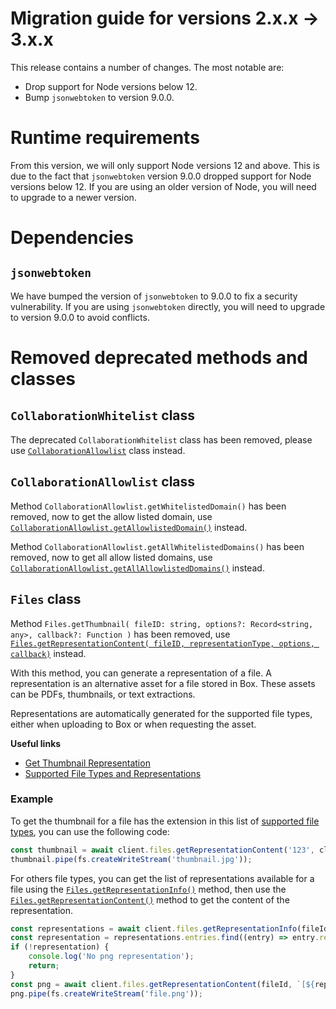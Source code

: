 # Migration guide for versions 2.x.x -> 3.x.x

<!-- START doctoc generated TOC please keep comment here to allow auto update -->
<!-- DON'T EDIT THIS SECTION, INSTEAD RE-RUN doctoc TO UPDATE -->

<!-- END doctoc generated TOC please keep comment here to allow auto update -->

This release contains a number of changes. The most notable are:

- Drop support for Node versions below 12.
- Bump `jsonwebtoken` to version 9.0.0.

# Runtime requirements

From this version, we will only support Node versions 12 and above. This is due to the fact that `jsonwebtoken` version 9.0.0 dropped support for Node versions below 12. If you are using an older version of Node, you will need to upgrade to a newer version.

# Dependencies

## `jsonwebtoken`

We have bumped the version of `jsonwebtoken` to 9.0.0 to fix a security vulnerability. If you are using `jsonwebtoken` directly, you will need to upgrade to version 9.0.0 to avoid conflicts.

# Removed deprecated methods and classes

## `CollaborationWhitelist` class

The deprecated `CollaborationWhitelist` class has been removed, please use [`CollaborationAllowlist`][collaboration-allow-list] class instead.

[collaboration-allow-list]: http://opensource.box.com/box-node-sdk/jsdoc/CollaborationAllowlist.html

## `CollaborationAllowlist` class

Method `CollaborationAllowlist.getWhitelistedDomain()` has been removed, now to get the allow listed domain, use [`CollaborationAllowlist.getAllowlistedDomain()`][get-allowlisted-domains] instead.

Method `CollaborationAllowlist.getAllWhitelistedDomains()` has been removed, now to get all allow listed domains, use [`CollaborationAllowlist.getAllAllowlistedDomains()`][get-all-allowlisted-domains] instead.


[get-allowlisted-domains]: http://opensource.box.com/box-node-sdk/jsdoc/CollaborationAllowlist.html#getAllAllowlistedDomains
[get-all-allowlisted-domains]: http://opensource.box.com/box-node-sdk/jsdoc/CollaborationAllowlist.html#getAllAllowlistedDomains

## `Files` class

Method `Files.getThumbnail( fileID: string, options?: Record<string, any>, callback?: Function )` has been removed, use [`Files.getRepresentationContent( fileID, representationType, options, callback)`][get-rep-content] instead.

With this method, you can generate a representation of a file. A representation is an alternative asset for a file stored in Box. These assets can be PDFs, thumbnails, or text extractions.

Representations are automatically generated for the supported file types, either when uploading to Box or when requesting the asset.


**Useful links**
- [Get Thumbnail Representation](https://developer.box.com/guides/representations/thumbnail-representation/)
- [Supported File Types and Representations](https://developer.box.com/guides/representations/supported-file-types/)

### Example

To get the thumbnail for a file has the extension in this list of [supported file types][representations-thumbnail-file-type], you can use the following code:

 ```js
const thumbnail = await client.files.getRepresentationContent('123', client.files.representations.THUMBNAIL);
thumbnail.pipe(fs.createWriteStream('thumbnail.jpg'));
```

For others file types, you can get the list of representations available for a file using the [`Files.getRepresentationInfo()`][get-rep-info] method, then use the [`Files.getRepresentationContent()`][get-rep-content] method to get the content of the representation.

```js
const representations = await client.files.getRepresentationInfo(fileId);
const representation = representations.entries.find((entry) => entry.representation === 'png');
if (!representation) {
    console.log('No png representation');
    return;
}
const png = await client.files.getRepresentationContent(fileId, `[${representation.representation}?dimensions=${representation.properties.dimensions}]`);
png.pipe(fs.createWriteStream('file.png'));
```

[representations-thumbnail-file-type]: https://developer.box.com/guides/representations/thumbnail-representation/#supported-file-types
[get-rep-info]: http://opensource.box.com/box-node-sdk/jsdoc/Files.html#getRepresentationInfo
[get-rep-content]: http://opensource.box.com/box-node-sdk/jsdoc/Files.html#getRepresentationContent